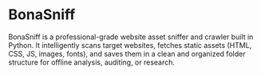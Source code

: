 # BonaSniff
BonaSniff is a professional-grade website asset sniffer and crawler built in Python.  It intelligently scans target websites, fetches static assets (HTML, CSS, JS, images, fonts), and saves them in a clean and organized folder structure for offline analysis, auditing, or research.
